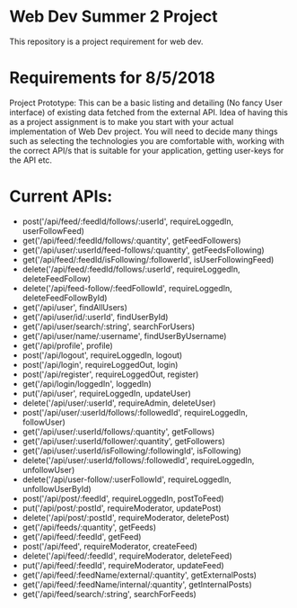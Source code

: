 # Web Dev Summer 2 Project
This repository is a project requirement for web dev.

# Requirements for 8/5/2018

Project Prototype: This can be a basic listing and detailing (No fancy User interface) of existing data fetched from the external API. Idea of having this as a project assignment is to make you start with your actual implementation of Web Dev project. You will need to decide many things such as selecting the technologies you are comfortable with, working with the correct API/s that is suitable for your application, getting user-keys for the API etc.

# Current APIs:

 * post('/api/feed/:feedId/follows/:userId', requireLoggedIn, userFollowFeed)
 * get('/api/feed/:feedId/follows/:quantity', getFeedFollowers)
 * get('/api/user/:userId/feed-follows/:quantity', getFeedsFollowing)
 * get('/api/feed/:feedId/isFollowing/:followerId', isUserFollowingFeed)
 * delete('/api/feed/:feedId/follows/:userId', requireLoggedIn, deleteFeedFollow)
 * delete('/api/feed-follow/:feedFollowId', requireLoggedIn, deleteFeedFollowById)
 * get('/api/user', findAllUsers)
 * get('/api/user/id/:userId', findUserById)
 * get('/api/user/search/:string', searchForUsers)
 * get('/api/user/name/:username', findUserByUsername)
 * get('/api/profile', profile)
 * post('/api/logout', requireLoggedIn, logout)
 * post('/api/login', requireLoggedOut, login)
 * post('/api/register', requireLoggedOut, register)
 * get('/api/login/loggedIn', loggedIn)
 * put('/api/user', requireLoggedIn, updateUser)
 * delete('/api/user/:userId', requireAdmin, deleteUser)
 * post('/api/user/:userId/follows/:followedId', requireLoggedIn, followUser)
 * get('/api/user/:userId/follows/:quantity', getFollows)
 * get('/api/user/:userId/follower/:quantity', getFollowers)
 * get('/api/user/:userId/isFollowing/:followingId', isFollowing)
 * delete('/api/user/:userId/follows/:followedId', requireLoggedIn, unfollowUser)
 * delete('/api/user-follow/:userFollowId', requireLoggedIn, unfollowUserById)
 * post('/api/post/:feedId', requireLoggedIn, postToFeed)
 * put('/api/post/:postId', requireModerator, updatePost)
 * delete('/api/post/:postId', requireModerator, deletePost)
 * get('/api/feeds/:quantity', getFeeds)
 * get('/api/feed/:feedId', getFeed)
 * post('/api/feed', requireModerator, createFeed)
 * delete('/api/feed/:feedId', requireModerator, deleteFeed)
 * put('/api/feed/:feedId', requireModerator, updateFeed)
 * get('/api/feed/:feedName/external/:quantity', getExternalPosts)
 * get('/api/feed/:feedName/internal/:quantity', getInternalPosts)
 * get('/api/feed/search/:string', searchForFeeds)

